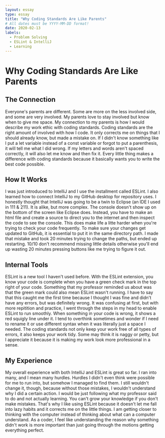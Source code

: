 ```yaml
---
layout: essay
type: essay
title: "Why Coding Standards Are Like Parents"
# All dates must be YYYY-MM-DD format!
date: 2020-02-13
labels:
  - Problem Solving
  - ESLint & IntelliJ
  - Learning
---
```


# Why Coding Standards Are Like Parents

## The Connection

Everyone's parents are different.  Some are more on the less involved side, and some are very involved.  My parents love to stay involved but know when to give me space.  My connection to my parents is how I would describe my work ethic with coding standards.  Coding standards are the right amount of involved with how I code.  It only corrects me on things that I should already know, but made a mistake on.  If I didn't know something like I put a let variable instead of a const variable or forgot to put a parenthesis, it will tell me what I did wrong.  If my letters and words aren't spaced correctly, it will also let me know and then fix it.  Every little thing makes a difference with coding standards because it basically wants you to write the best code possible.  

## How It Works

I was just introduced to IntelliJ and I use the installment called ESLint.  I also learned how to connect IntelliJ to my GitHub desktop for repository uses.  I honestly thought that IntelliJ was going to be a twin to Eclipse (an IDE I used in 111 & 211).  It is alike, but more complex.  The console doesn't show up on the bottom of the screen like Eclipse does.  Instead, you have to make an html file and create a source to direct you to the internet and then inspect the code to see the console.  This does make life a litte harder when you're trying to check your code frequently.  To make sure your changes get updated to GitHub, it is essential to put it in the same directory path.  I made that mistake and took 20 minutes trying to change the paths, but ended up restarting.  10/10 don't recommend missing little details otherwise you'll end up wasting 20 minutes pressing buttons like me trying to figure it out.  

## Internal Tools

ESLint is a new tool I haven't used before.  With the ESLint extension, you know your code is complete when you have a green check mark in the top right of your code.  Something that my professor reminded us about was that the green mark could also mean ESLint wasn't running.  I have to say that this caught me the first time because I thought I was fine and didn't have any errors, but was definitely wrong.  It was confusing at first, but with more repitition and practice, I went through the steps in my head to enable ESLint to run smoothly.  When something in your code is wrong, it shows a red squigly line under it.  I tend to overthink sometimes and wonder if I need to rename it or use different syntax when it was literally just a space I needed.  The coding standards not only keep your work free of all types of errors, it also keeps your work tidy.  Some may think it is naggy or petty, but I appreciate it because it is making my work look more professional in a sense.  

## My Experience

My overall experience with both IntelliJ and ESLint is great so far.  I ran into many, and I mean many hurdles.  Hurdles I didn't even think were possible for me to run into, but somehow I managed to find them.  I still wouldn't change it, though, because without those mistakes, I wouldn't understand why I did a certain action.  I would be just following what my professor said to do and not actually learning.  You can't grow your knowledge if you don't make mistakes.  That's why I like using ESLint because it doesn't let me fall into lazy habits and it corrects me on the little things.  I am getting closer to thinking with the computer instead of thinking about what can a computer understand.  As a coder, I feel like understanding the reason why something didn't work is more important than just going through the motions getting everything perfect.  
